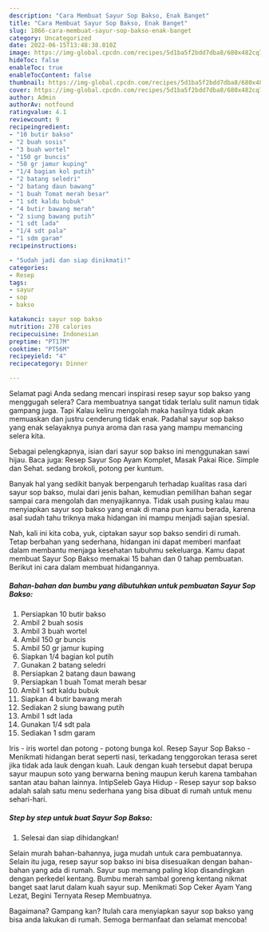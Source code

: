 ```yaml
---
description: "Cara Membuat Sayur Sop Bakso, Enak Banget"
title: "Cara Membuat Sayur Sop Bakso, Enak Banget"
slug: 1866-cara-membuat-sayur-sop-bakso-enak-banget
category: Uncategorized
date: 2022-06-15T13:48:38.010Z
image: https://img-global.cpcdn.com/recipes/5d1ba5f2bdd7dba8/680x482cq70/sayur-sop-bakso-foto-resep-utama.jpg
hideToc: false
enableToc: true
enableTocContent: false
thumbnail: https://img-global.cpcdn.com/recipes/5d1ba5f2bdd7dba8/680x482cq70/sayur-sop-bakso-foto-resep-utama.jpg
cover: https://img-global.cpcdn.com/recipes/5d1ba5f2bdd7dba8/680x482cq70/sayur-sop-bakso-foto-resep-utama.jpg
author: Admin
authorAv: notfound
ratingvalue: 4.1
reviewcount: 9
recipeingredient:
- "10 butir bakso"
- "2 buah sosis"
- "3 buah wortel"
- "150 gr buncis"
- "50 gr jamur kuping"
- "1/4 bagian kol putih"
- "2 batang seledri"
- "2 batang daun bawang"
- "1 buah Tomat merah besar"
- "1 sdt kaldu bubuk"
- "4 butir bawang merah"
- "2 siung bawang putih"
- "1 sdt lada"
- "1/4 sdt pala"
- "1 sdm garam"
recipeinstructions:

- "Sudah jadi dan siap dinikmati!"
categories:
- Resep
tags:
- sayur
- sop
- bakso

katakunci: sayur sop bakso 
nutrition: 278 calories
recipecuisine: Indonesian
preptime: "PT17M"
cooktime: "PT56M"
recipeyield: "4"
recipecategory: Dinner

---
```



Selamat pagi Anda sedang mencari inspirasi resep sayur sop bakso yang menggugah selera? Cara membuatnya sangat tidak terlalu sulit namun tidak gampang juga. Tapi Kalau keliru mengolah maka hasilnya tidak akan memuaskan dan justru cenderung tidak enak. Padahal sayur sop bakso yang enak selayaknya punya aroma dan rasa yang mampu memancing selera kita.


Sebagai pelengkapnya, isian dari sayur sop bakso ini menggunakan sawi hijau. Baca juga: Resep Sayur Sop Ayam Komplet, Masak Pakai Rice. Simple dan Sehat. sedang brokoli, potong per kuntum.

Banyak hal yang sedikit banyak berpengaruh terhadap kualitas rasa dari sayur sop bakso, mulai dari jenis bahan, kemudian pemilihan bahan segar sampai cara mengolah dan menyajikannya. Tidak usah pusing kalau mau menyiapkan sayur sop bakso yang enak di mana pun kamu berada, karena asal sudah tahu triknya maka hidangan ini mampu menjadi sajian spesial.


Nah, kali ini kita coba, yuk, ciptakan sayur sop bakso sendiri di rumah. Tetap berbahan yang sederhana, hidangan ini dapat memberi manfaat dalam membantu menjaga kesehatan tubuhmu sekeluarga. Kamu dapat membuat Sayur Sop Bakso memakai 15 bahan dan 0 tahap pembuatan. Berikut ini cara dalam membuat hidangannya.

<!--inarticleads1-->

##### Bahan-bahan dan bumbu yang dibutuhkan untuk pembuatan Sayur Sop Bakso:

1. Persiapkan 10 butir bakso
1. Ambil 2 buah sosis
1. Ambil 3 buah wortel
1. Ambil 150 gr buncis
1. Ambil 50 gr jamur kuping
1. Siapkan 1/4 bagian kol putih
1. Gunakan 2 batang seledri
1. Persiapkan 2 batang daun bawang
1. Persiapkan 1 buah Tomat merah besar
1. Ambil 1 sdt kaldu bubuk
1. Siapkan 4 butir bawang merah
1. Sediakan 2 siung bawang putih
1. Ambil 1 sdt lada
1. Gunakan 1/4 sdt pala
1. Sediakan 1 sdm garam


Iris - iris wortel dan potong - potong bunga kol. Resep Sayur Sop Bakso - Menikmati hidangan berat seperti nasi, terkadang tenggorokan terasa seret jika tidak ada lauk dengan kuah. Lauk dengan kuah tersebut dapat berupa sayur maupun soto yang berwarna bening maupun keruh karena tambahan santan atau bahan lainnya. IntipSeleb Gaya Hidup - Resep sayur sop bakso adalah salah satu menu sederhana yang bisa dibuat di rumah untuk menu sehari-hari. 

<!--inarticleads2-->

##### Step by step untuk buat Sayur Sop Bakso:


1. Selesai dan siap dihidangkan!

Selain murah bahan-bahannya, juga mudah untuk cara pembuatannya. Selain itu juga, resep sayur sop bakso ini bisa disesuaikan dengan bahan-bahan yang ada di rumah. Sayur sup memang paling klop disandingkan dengan perkedel kentang. Bumbu merah sambal goreng kentang nikmat banget saat larut dalam kuah sayur sup. Menikmati Sop Ceker Ayam Yang Lezat, Begini Ternyata Resep Membuatnya. 

Bagaimana? Gampang kan? Itulah cara menyiapkan sayur sop bakso yang bisa anda lakukan di rumah. Semoga bermanfaat dan selamat mencoba!
